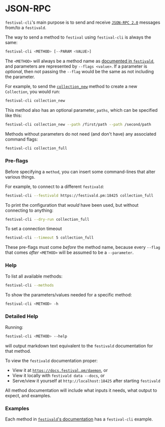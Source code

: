 # JSON-RPC
`festival-cli`'s main purpose is to send and receive [`JSON-RPC 2.0`](https://www.jsonrpc.org/specification) messages from/to a `festivald`.

The way to send a method to `festival` using `festival-cli` is always the same:
```bash
festival-cli <METHOD> [--PARAM <VALUE>]
```
The `<METHOD>` will always be a method name as [documented in `festivald`](https://docs.festival.pm/daemon/json-rpc/json-rpc.html), and parameters are represented by `--flags <value>`. If a parameter is _optional_, then not passing the `--flag` would be the same as not including the parameter.

For example, to send the [`collection_new`](https://docs.festival.pm/daemon/json-rpc/collection/collection_new.html) method to create a new `Collection`, you would run:
```bash
festival-cli collection_new
```
This method also has an optional parameter, `paths`, which can be specified like this:
```bash
festival-cli collection_new --path /first/path --path /second/path
```

Methods without parameters do not need (and don't have) any associated command flags:
```bash
festival-cli collection_full
```

### Pre-flags
Before specifying a `method`, you can insert some command-lines that alter various things.

For example, to connect to a different `festivald`:
```bash
festival-cli --festivald https://festivald.pm:18425 collection_full
```
To print the configuration that _would_ have been used, but without connecting to anything:
```bash
festival-cli --dry-run collection_full
```
To set a connection timeout
```bash
festival-cli --timeout 5 collection_full
```

These pre-flags must come _before_ the method name, because every `--flag` that comes _after_ `<METHOD>` will be assumed to be a `--parameter`.

### Help
To list all available methods:
```bash
festival-cli --methods
```
To show the parameters/values needed for a specific method:
```bash
festival-cli <METHOD> -h
```

### Detailed Help
Running:
```bash
festival-cli <METHOD> --help
```
will output markdown text equivalent to the `festivald` documentation for that method.

To view the `festivald` documentation proper:
- View it at [`https://docs.festival.pm/daemon`](https://docs.festival.pm/daemon), or
- View it locally with `festivald data --docs`, or
- Serve/view it yourself at `http://localhost:18425` after starting `festivald`

All method documentation will include what inputs it needs, what output to expect, and examples.

### Examples
Each method in [`festivald`'s documentation](https://docs.festival.pm/daemon/json-rpc/json-rpc.html) has a `festival-cli` example.
